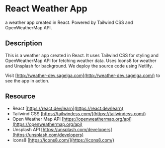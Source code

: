 # React Weather App

a weather app created in React. Powered by Tailwind CSS and OpenWeatherMap API.

## Description

This is a weather app created in React. It uses Tailwind CSS for styling and OpenWeatherMap API for fetching weather data. Uses Icons8 for weather and Unsplash for background. We deploy the source code using Netlify.

Visit [http://weather-dev.sagelga.com](http://weather-dev.sagelga.com/) to see the app in action.

## Resource

-   React [https://react.dev/learn](https://react.dev/learn)
-   Tailwind CSS [https://tailwindcss.com/](https://tailwindcss.com/)
-   Open Weather Map API [https://openweathermap.org/api](https://openweathermap.org/api)
-   Unsplash API [https://unsplash.com/developers](https://unsplash.com/developers)
-   Icons8 [https://icons8.com/](https://icons8.com/)
